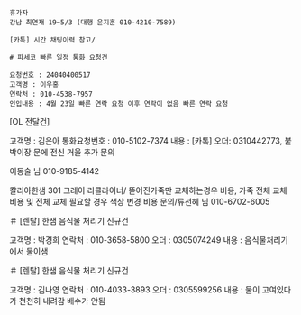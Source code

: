 ```
휴가자
강남 최연재 19~5/3 (대행 윤지훈 010-4210-7589)
```

```
[카톡] 시간 채팅이력 참고/
```

```
# 파세코 빠른 일정 통화 요청건

요청번호 : 24040400517 
고객명 : 이우홍
연락처 : 010-4538-7957
인입내용 : 4월 23일 빠른 연락 요청 이후 연락이 없음 빠른 연락 요청
```

[OL 전달건]

고객명 : 김은아
통화요청번호 : 010-5102-7374
내용 : [카톡] 오더: 0310442773, 붙박이장 문에 전신 거울 추가 문의


이동술 님  010-9185-4142


칼리아한샘 301 그레이 리클라이너/ 뜯어진가죽만 교체하는경우 비용, 가죽 전체 교체 비용 및 전체 교체 필요할 경우 색상 변경 비용 문의/류선혜 님  010-6702-6005 

＃ [렌탈] 한샘 음식물 처리기 신규건 

고객명 : 박경희
연락처 : 010-3658-5800
오더 : 0305074249
내용 : 음식물처리기에서 물이샘


＃ [렌탈] 한샘 음식물 처리기 신규건 

고객명 : 김나영
연락처 : 010-4033-3893
오더 : 0305599256
내용 : 물이 고여있다가 천천히 내려감 배수가 안됨